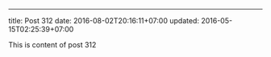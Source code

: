---
title: Post 312
date: 2016-08-02T20:16:11+07:00
updated: 2016-05-15T02:25:39+07:00

This is content of post 312